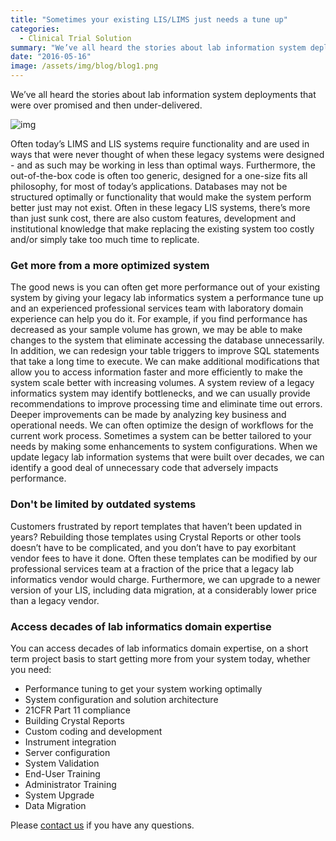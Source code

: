 ```yaml
---
title: "Sometimes your existing LIS/LIMS just needs a tune up"
categories:
  - Clinical Trial Solution
summary: "We’ve all heard the stories about lab information system deployments that were over promised and then under-delivered."
date: "2016-05-16"
image: /assets/img/blog/blog1.png
---
```


We’ve all heard the stories about lab information system deployments that were over promised and then under-delivered.

![img](/assets/img/blog/performance500.jpg)

Often today’s LIMS and LIS systems require functionality and are used in ways that were never thought of when these legacy systems were designed - and as such may be working in less than optimal ways. Furthermore, the out-of-the-box code is often too generic, designed for a one-size fits all philosophy, for most of today’s applications. Databases may not be structured optimally or functionality that would make the system perform better just may not exist. Often in these legacy LIS systems, there’s more than just sunk cost, there are also custom features, development and institutional knowledge that make replacing the existing system too costly and/or simply take too much time to replicate.

### **Get more from a more optimized system**

The good news is you can often get more performance out of your existing system by giving your legacy lab informatics system a performance tune up and an experienced professional services team with laboratory domain experience can help you do it. For example, if you find performance has decreased as your sample volume has grown, we may be able to make changes to the system that eliminate accessing the database unnecessarily. In addition, we can redesign your table triggers to improve SQL statements that take a long time to execute. We can make additional modifications that allow you to access information faster and more efficiently to make the system scale better with increasing volumes. A system review of a legacy informatics system may identify bottlenecks, and we can usually provide recommendations to improve processing time and eliminate time out errors. Deeper improvements can be made by analyzing key business and operational needs. We can often optimize the design of workflows for the current work process. Sometimes a system can be better tailored to your needs by making some enhancements to system configurations. When we update legacy lab information systems that were built over decades, we can identify a good deal of unnecessary code that adversely impacts performance.

### **Don't be limited by outdated systems**

Customers frustrated by report templates that haven’t been updated in years? Rebuilding those templates using Crystal Reports or other tools doesn’t have to be complicated, and you don’t have to pay exorbitant vendor fees to have it done. Often these templates can be modified by our professional services team at a fraction of the price that a legacy lab informatics vendor would charge. Furthermore, we can upgrade to a newer version of your LIS, including data migration, at a considerably lower price than a legacy vendor.

### **Access decades of lab informatics domain expertise**

You can access decades of lab informatics domain expertise, on a short term project basis to start getting more from your system today, whether you need:

- Performance tuning to get your system working optimally
- System configuration and solution architecture
- 21CFR Part 11 compliance
- Building Crystal Reports
- Custom coding and development
- Instrument integration
- Server configuration
- System Validation
- End-User Training
- Administrator Training
- System Upgrade
- Data Migration

Please [contact us](https://www.bgasoft.com/bgasoft-inc) if you have any questions.
